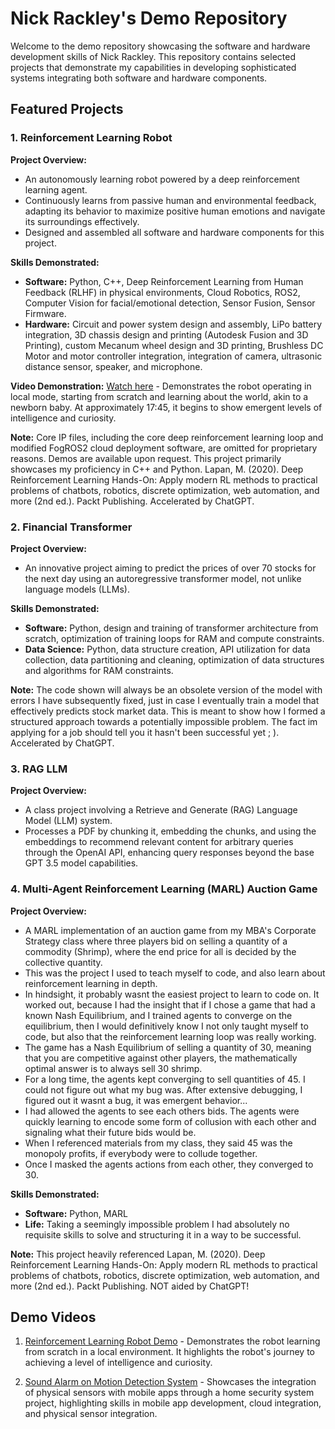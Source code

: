 # Nick Rackley's Demo Repository

Welcome to the demo repository showcasing the software and hardware development skills of Nick Rackley. This repository contains selected projects that demonstrate my capabilities in developing sophisticated systems integrating both software and hardware components.

## Featured Projects

### 1. Reinforcement Learning Robot

**Project Overview:**
- An autonomously learning robot powered by a deep reinforcement learning agent.
- Continuously learns from passive human and environmental feedback, adapting its behavior to maximize positive human emotions and navigate its surroundings effectively.
- Designed and assembled all software and hardware components for this project.

**Skills Demonstrated:**
- **Software:** Python, C++, Deep Reinforcement Learning from Human Feedback (RLHF) in physical environments, Cloud Robotics, ROS2, Computer Vision for facial/emotional detection, Sensor Fusion, Sensor Firmware.
- **Hardware:** Circuit and power system design and assembly, LiPo battery integration, 3D chassis design and printing (Autodesk Fusion and 3D Printing), custom Mecanum wheel design and 3D printing, Brushless DC Motor and motor controller integration, integration of camera, ultrasonic distance sensor, speaker, and microphone.

**Video Demonstration:** [Watch here](https://youtu.be/BLXDSJCqv4M) - Demonstrates the robot operating in local mode, starting from scratch and learning about the world, akin to a newborn baby. At approximately 17:45, it begins to show emergent levels of intelligence and curiosity.

**Note:** Core IP files, including the core deep reinforcement learning loop and modified FogROS2 cloud deployment software, are omitted for proprietary reasons. Demos are available upon request. This project primarily showcases my proficiency in C++ and Python. Lapan, M. (2020). Deep Reinforcement Learning Hands-On: Apply modern RL methods to practical problems of chatbots, robotics, discrete optimization, web automation, and more (2nd ed.). Packt Publishing. Accelerated by ChatGPT.

### 2. Financial Transformer

**Project Overview:**
- An innovative project aiming to predict the prices of over 70 stocks for the next day using an autoregressive transformer model, not unlike language models (LLMs).

**Skills Demonstrated:**
- **Software:** Python, design and training of transformer architecture from scratch, optimization of training loops for RAM and compute constraints.
- **Data Science:** Python, data structure creation, API utilization for data collection, data partitioning and cleaning, optimization of data structures and algorithms for RAM constraints.

**Note:** The code shown will always be an obsolete version of the model with errors I have subsequently fixed, just in case I eventually train a model that effectively predicts stock market data. This is meant to show how I formed a structured approach towards a potentially impossible problem. The fact im applying for a job should tell you it hasn't been successful yet ; ). Accelerated by ChatGPT.

### 3. RAG LLM

**Project Overview:**
- A class project involving a Retrieve and Generate (RAG) Language Model (LLM) system.
- Processes a PDF by chunking it, embedding the chunks, and using the embeddings to recommend relevant content for arbitrary queries through the OpenAI API, enhancing query responses beyond the base GPT 3.5 model capabilities.

### 4. Multi-Agent Reinforcement Learning (MARL) Auction Game

**Project Overview:**
- A MARL implementation of an auction game from my MBA's Corporate Strategy class where three players bid on selling a quantity of a commodity (Shrimp), where the end price for all is decided by the collective quantity. 
- This was the project I used to teach myself to code, and also learn about reinforcement learning in depth.
- In hindsight, it probably wasnt the easiest project to learn to code on. It worked out, because I had the insight that if I chose a game that had a known Nash Equilibrium, and I trained agents to converge on the equilibrium, then I would definitively know I not only taught myself to code, but also that the reinforcement learning loop was really working.
- The game has a Nash Equilibrium of selling a quantity of 30, meaning that you are competitive against other players, the mathematically optimal answer is to always sell 30 shrimp.
- For a long time, the agents kept converging to sell quantities of 45. I could not figure out what my bug was. After extensive debugging, I figured out it wasnt a bug, it was emergent behavior...
- I had allowed the agents to see each others bids. The agents were quickly learning to encode some form of collusion with each other and signaling what their future bids would be.
- When I referenced materials from my class, they said 45 was the monopoly profits, if everybody were to collude together.
- Once I masked the agents actions from each other, they converged to 30. 

**Skills Demonstrated:**
- **Software:** Python, MARL
- **Life:** Taking a seemingly impossible problem I had absolutely no requisite skills to solve and structuring it in a way to be successful.

**Note:** This project heavily referenced Lapan, M. (2020). Deep Reinforcement Learning Hands-On: Apply modern RL methods to practical problems of chatbots, robotics, discrete optimization, web automation, and more (2nd ed.). Packt Publishing. NOT aided by ChatGPT! 


## Demo Videos

1. [Reinforcement Learning Robot Demo](https://youtu.be/BLXDSJCqv4M) - Demonstrates the robot learning from scratch in a local environment. It highlights the robot's journey to achieving a level of intelligence and curiosity.

2. [Sound Alarm on Motion Detection System](https://youtu.be/s_h7Naehl7I) - Showcases the integration of physical sensors with mobile apps through a home security system project, highlighting skills in mobile app development, cloud integration, and physical sensor integration.

